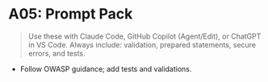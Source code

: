 # A05: Prompt Pack

> Use these with Claude Code, GitHub Copilot (Agent/Edit), or ChatGPT in VS Code.
> Always include: validation, prepared statements, secure errors, and tests.

- Follow OWASP guidance; add tests and validations.
